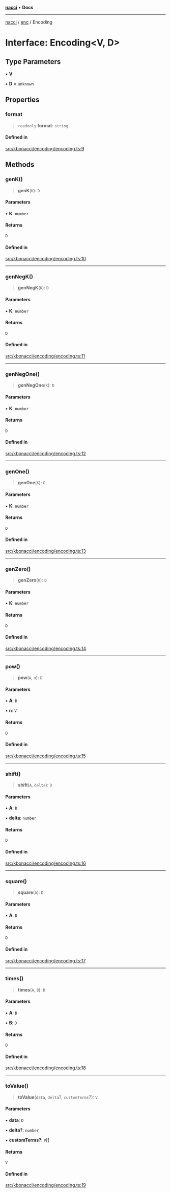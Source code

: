 [**nacci**](../../../README.md) • **Docs**

***

[nacci](../../../README.md) / [enc](../README.md) / Encoding

# Interface: Encoding\<V, D\>

## Type Parameters

• **V**

• **D** = `unknown`

## Properties

### format

> `readonly` **format**: `string`

#### Defined in

[src/kbonacci/encoding/encoding.ts:9](https://github.com/havelessbemore/nacci/blob/8a57bf02a6acda77de317b31d69be5b3c9a07902/src/kbonacci/encoding/encoding.ts#L9)

## Methods

### genK()

> **genK**(`K`): `D`

#### Parameters

• **K**: `number`

#### Returns

`D`

#### Defined in

[src/kbonacci/encoding/encoding.ts:10](https://github.com/havelessbemore/nacci/blob/8a57bf02a6acda77de317b31d69be5b3c9a07902/src/kbonacci/encoding/encoding.ts#L10)

***

### genNegK()

> **genNegK**(`K`): `D`

#### Parameters

• **K**: `number`

#### Returns

`D`

#### Defined in

[src/kbonacci/encoding/encoding.ts:11](https://github.com/havelessbemore/nacci/blob/8a57bf02a6acda77de317b31d69be5b3c9a07902/src/kbonacci/encoding/encoding.ts#L11)

***

### genNegOne()

> **genNegOne**(`K`): `D`

#### Parameters

• **K**: `number`

#### Returns

`D`

#### Defined in

[src/kbonacci/encoding/encoding.ts:12](https://github.com/havelessbemore/nacci/blob/8a57bf02a6acda77de317b31d69be5b3c9a07902/src/kbonacci/encoding/encoding.ts#L12)

***

### genOne()

> **genOne**(`K`): `D`

#### Parameters

• **K**: `number`

#### Returns

`D`

#### Defined in

[src/kbonacci/encoding/encoding.ts:13](https://github.com/havelessbemore/nacci/blob/8a57bf02a6acda77de317b31d69be5b3c9a07902/src/kbonacci/encoding/encoding.ts#L13)

***

### genZero()

> **genZero**(`K`): `D`

#### Parameters

• **K**: `number`

#### Returns

`D`

#### Defined in

[src/kbonacci/encoding/encoding.ts:14](https://github.com/havelessbemore/nacci/blob/8a57bf02a6acda77de317b31d69be5b3c9a07902/src/kbonacci/encoding/encoding.ts#L14)

***

### pow()

> **pow**(`A`, `n`): `D`

#### Parameters

• **A**: `D`

• **n**: `V`

#### Returns

`D`

#### Defined in

[src/kbonacci/encoding/encoding.ts:15](https://github.com/havelessbemore/nacci/blob/8a57bf02a6acda77de317b31d69be5b3c9a07902/src/kbonacci/encoding/encoding.ts#L15)

***

### shift()

> **shift**(`A`, `delta`): `D`

#### Parameters

• **A**: `D`

• **delta**: `number`

#### Returns

`D`

#### Defined in

[src/kbonacci/encoding/encoding.ts:16](https://github.com/havelessbemore/nacci/blob/8a57bf02a6acda77de317b31d69be5b3c9a07902/src/kbonacci/encoding/encoding.ts#L16)

***

### square()

> **square**(`A`): `D`

#### Parameters

• **A**: `D`

#### Returns

`D`

#### Defined in

[src/kbonacci/encoding/encoding.ts:17](https://github.com/havelessbemore/nacci/blob/8a57bf02a6acda77de317b31d69be5b3c9a07902/src/kbonacci/encoding/encoding.ts#L17)

***

### times()

> **times**(`A`, `B`): `D`

#### Parameters

• **A**: `D`

• **B**: `D`

#### Returns

`D`

#### Defined in

[src/kbonacci/encoding/encoding.ts:18](https://github.com/havelessbemore/nacci/blob/8a57bf02a6acda77de317b31d69be5b3c9a07902/src/kbonacci/encoding/encoding.ts#L18)

***

### toValue()

> **toValue**(`data`, `delta`?, `customTerms`?): `V`

#### Parameters

• **data**: `D`

• **delta?**: `number`

• **customTerms?**: `V`[]

#### Returns

`V`

#### Defined in

[src/kbonacci/encoding/encoding.ts:19](https://github.com/havelessbemore/nacci/blob/8a57bf02a6acda77de317b31d69be5b3c9a07902/src/kbonacci/encoding/encoding.ts#L19)
